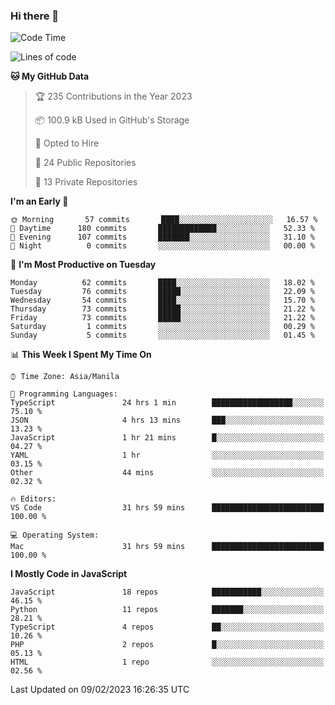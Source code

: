 ### Hi there 👋

<!--START_SECTION:waka-->
![Code Time](http://img.shields.io/badge/Code%20Time-75%20hrs%2043%20mins-blue)

![Lines of code](https://img.shields.io/badge/From%20Hello%20World%20I%27ve%20Written-73%20Thousand%20lines%20of%20code-blue)

**🐱 My GitHub Data** 

> 🏆 235 Contributions in the Year 2023
 > 
> 📦 100.9 kB Used in GitHub's Storage 
 > 
> 💼 Opted to Hire
 > 
> 📜 24 Public Repositories 
 > 
> 🔑 13 Private Repositories  
 > 
**I'm an Early 🐤** 

```text
🌞 Morning       57 commits       ████░░░░░░░░░░░░░░░░░░░░░   16.57 % 
🌆 Daytime      180 commits       █████████████░░░░░░░░░░░░   52.33 % 
🌃 Evening      107 commits       ███████░░░░░░░░░░░░░░░░░░   31.10 % 
🌙 Night          0 commits       ░░░░░░░░░░░░░░░░░░░░░░░░░   00.00 % 

```
📅 **I'm Most Productive on Tuesday** 

```text
Monday          62 commits       ████░░░░░░░░░░░░░░░░░░░░░   18.02 % 
Tuesday         76 commits       █████░░░░░░░░░░░░░░░░░░░░   22.09 % 
Wednesday       54 commits       ████░░░░░░░░░░░░░░░░░░░░░   15.70 % 
Thursday        73 commits       █████░░░░░░░░░░░░░░░░░░░░   21.22 % 
Friday          73 commits       █████░░░░░░░░░░░░░░░░░░░░   21.22 % 
Saturday         1 commits       ░░░░░░░░░░░░░░░░░░░░░░░░░   00.29 % 
Sunday           5 commits       ░░░░░░░░░░░░░░░░░░░░░░░░░   01.45 % 

```


📊 **This Week I Spent My Time On** 

```text
⌚︎ Time Zone: Asia/Manila

💬 Programming Languages: 
TypeScript               24 hrs 1 min        ██████████████████░░░░░░░   75.10 % 
JSON                     4 hrs 13 mins       ███░░░░░░░░░░░░░░░░░░░░░░   13.23 % 
JavaScript               1 hr 21 mins        █░░░░░░░░░░░░░░░░░░░░░░░░   04.27 % 
YAML                     1 hr                ░░░░░░░░░░░░░░░░░░░░░░░░░   03.15 % 
Other                    44 mins             ░░░░░░░░░░░░░░░░░░░░░░░░░   02.32 % 

🔥 Editors: 
VS Code                  31 hrs 59 mins      █████████████████████████   100.00 % 

💻 Operating System: 
Mac                      31 hrs 59 mins      █████████████████████████   100.00 % 

```

**I Mostly Code in JavaScript** 

```text
JavaScript               18 repos            ███████████░░░░░░░░░░░░░░   46.15 % 
Python                   11 repos            ███████░░░░░░░░░░░░░░░░░░   28.21 % 
TypeScript               4 repos             ██░░░░░░░░░░░░░░░░░░░░░░░   10.26 % 
PHP                      2 repos             █░░░░░░░░░░░░░░░░░░░░░░░░   05.13 % 
HTML                     1 repo              ░░░░░░░░░░░░░░░░░░░░░░░░░   02.56 % 

```



 Last Updated on 09/02/2023 16:26:35 UTC
<!--END_SECTION:waka-->
